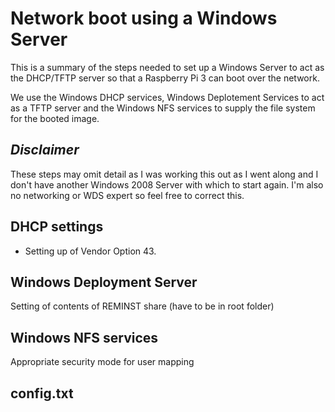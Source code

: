 # Network boot using a Windows Server

This is a summary of the steps needed to set up a Windows Server to act as the DHCP/TFTP server 
so that a Raspberry Pi 3 can boot over the network.

We use the Windows DHCP services, Windows Deplotement Services to act as a TFTP server and the Windows NFS services to 
supply the file system for the booted image.

## _Disclaimer_

These steps may omit detail as I was working this out as I went along and I don't have another Windows 2008 Server 
with which to start again.  I'm also no networking or WDS expert so feel free to correct this.

## DHCP settings

- Setting up of Vendor Option 43.

## Windows Deployment Server

Setting of contents of REMINST share (have to be in root folder)

## Windows NFS services

Appropriate security mode for user mapping

## config.txt

